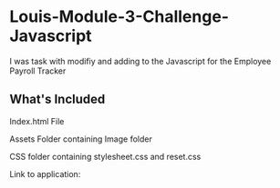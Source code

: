 # Louis-Module-3-Challenge-Javascript
I was task with modifiy and adding to the Javascript for the Employee Payroll Tracker

## What's Included
Index.html File

Assets Folder containing Image folder

CSS folder containing stylesheet.css and reset.css

Link to application: 
